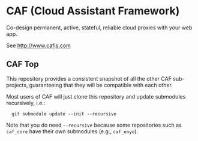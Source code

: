 # CAF (Cloud Assistant Framework)

Co-design permanent, active, stateful, reliable cloud proxies with your web app.

See http://www.cafjs.com 

## CAF Top

This repository provides a consistent snapshot of all the other CAF sub-projects, guaranteeing that they will be compatible with each other. 

Most users of CAF will just clone this repository and update submodules recursively, i.e.:

      git submodule update --init --recursive
      
Note that you do need `--recursive` because some repositories such as `caf_core` have their own submodules (e.g., `caf_enyo`).

